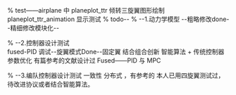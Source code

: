 % test——airplane 中 planeplot_ttr 倾转三旋翼图形绘制  planeplot_ttr_animation 显示测试 
% todo--
% --1.动力学模型 --粗略修改done--精细修改模块化--

% --2.控制器设计测试  
    fused-PID 调试--旋翼模式Done--固定翼
    结合组合创新 智能算法 + 传统控制器参数优化 有篇参考的文献设计过 Fused——PID 与 MPC

% --3.编队控制器设计测试   一致性 分布式 ，有参考的 本人已用四旋翼测试过，待改进协议或者结合智能算法。

